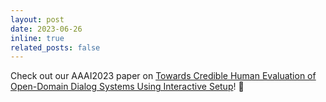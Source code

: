 ```yaml
---
layout: post
date: 2023-06-26
inline: true
related_posts: false
---
```


Check out our AAAI2023 paper on <a href="https://ojs.aaai.org/index.php/AAAI/article/view/26557">Towards Credible Human Evaluation of Open-Domain Dialog Systems Using Interactive Setup</a>! :tada:
